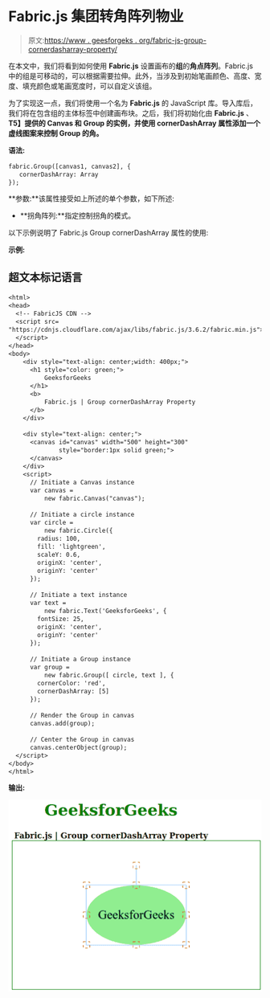 # Fabric.js 集团转角阵列物业

> 原文:[https://www . geesforgeks . org/fabric-js-group-cornerdasharray-property/](https://www.geeksforgeeks.org/fabric-js-group-cornerdasharray-property/)

在本文中，我们将看到如何使用 **Fabric.js** 设置画布的**组**的**角点阵列**。Fabric.js 中的组是可移动的，可以根据需要拉伸。此外，当涉及到初始笔画颜色、高度、宽度、填充颜色或笔画宽度时，可以自定义该组。

为了实现这一点，我们将使用一个名为 **Fabric.js** 的 JavaScript 库。导入库后，我们将在包含组的主体标签中创建画布块。之后，我们将初始化由 **Fabric.js** 、**T5】提供的 Canvas 和 Group 的实例，并使用 **cornerDashArray** 属性添加一个虚线图案来控制 Group 的角。**

**语法:**

```
fabric.Group([canvas1, canvas2], {
   cornerDashArray: Array
});
```

**参数:**该属性接受如上所述的单个参数，如下所述:

*   **拐角阵列:**指定控制拐角的模式。

以下示例说明了 Fabric.js Group cornerDashArray 属性的使用:

**示例:**

## 超文本标记语言

```
<html>
<head>
  <!-- FabricJS CDN -->
  <script src=
"https://cdnjs.cloudflare.com/ajax/libs/fabric.js/3.6.2/fabric.min.js">
  </script>
</head>
<body>
    <div style="text-align: center;width: 400px;">
      <h1 style="color: green;">
          GeeksforGeeks
      </h1>
      <b>
          Fabric.js | Group cornerDashArray Property
      </b>
    </div>

    <div style="text-align: center;">
      <canvas id="canvas" width="500" height="300"
              style="border:1px solid green;">
      </canvas>
    </div>
    <script>
      // Initiate a Canvas instance
      var canvas = 
          new fabric.Canvas("canvas");

      // Initiate a circle instance
      var circle = 
          new fabric.Circle({
        radius: 100,
        fill: 'lightgreen',
        scaleY: 0.6,
        originX: 'center',
        originY: 'center'
      });

      // Initiate a text instance
      var text = 
          new fabric.Text('GeeksforGeeks', {
        fontSize: 25,
        originX: 'center',
        originY: 'center'
      });

      // Initiate a Group instance
      var group = 
          new fabric.Group([ circle, text ], {
        cornerColor: 'red',  
        cornerDashArray: [5]     
      });

      // Render the Group in canvas
      canvas.add(group);

      // Center the Group in canvas
      canvas.centerObject(group);
  </script>
</body>
</html>
```

**输出:**

![](img/398696c667e0a414e2cd30bc10e7569d.png)